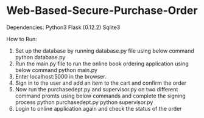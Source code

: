 # Web-Based-Secure-Purchase-Order
Dependencies:
Python3
Flask (0.12.2)
Sqlite3

How to Run:
1) Set up the database by running database.py file using below command 
python database.py
2) Run the main.py file to run the online book ordering application using below command
python main.py
3) Enter localhost:5000 in the browser.
4) Sign in to the user and add an item to the cart and confirm the order
5) Now run the purchasedept.py and supervisor.py on two different command promts using below commands and complete the signing process
python purchasedept.py
python supervisor.py
6) Login to online application again and check the status of the order
